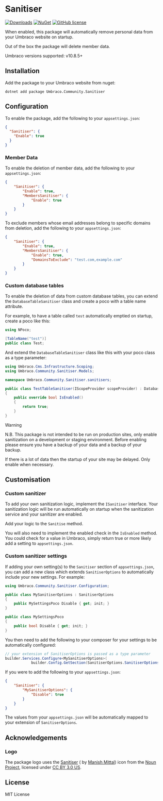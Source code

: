 # Sanitiser

[![Downloads](https://img.shields.io/nuget/dt/Umbraco.Community.Sanitiser?color=cc9900)](https://www.nuget.org/packages/Umbraco.Community.Sanitiser/)
[![NuGet](https://img.shields.io/nuget/vpre/Umbraco.Community.Sanitiser?color=0273B3)](https://www.nuget.org/packages/Umbraco.Community.Sanitiser)
[![GitHub license](https://img.shields.io/github/license/richarth/sanitiser?color=8AB803)](https://github.com/richarth/sanitiser/blob/main/LICENSE)

When enabled, this package will automatically remove personal data from your Umbraco website on startup.

Out of the box the package will delete member data.

Umbraco versions supported: v10.8.5+

## Installation

Add the package to your Umbraco website from nuget:

`dotnet add package Umbraco.Community.Sanitiser`

## Configuration

To enable the package, add the following to your `appsettings.json`:

```json
{
  "Sanitiser": {
    "Enable": true
  }
}
```

### Member Data

To enable the deletion of member data, add the following to your `appsettings.json`:

```json
{
    "Sanitiser": {
        "Enable": true,
        "MembersSanitiser": {
            "Enable": true
        }
    }
}
```

To exclude members whose email addresses belong to specific domains from deletion, add the following to
your `appsettings.json`:

```json
{
    "Sanitiser": {
        "Enable": true,
        "MembersSanitiser": {
            "Enable": true,
            "DomainsToExclude": "test.com,example.com"
        }
    }
}
```

### Custom database tables

To enable the deletion of data from custom database tables, you can extend the `DatabaseTableSanitiser` class and create
a poco with a table name attribute.

For example, to have a table called `test` automatically emptied on startup, create a poco like this:

```csharp
using NPoco;

[TableName("test")]
public class Test;
```

And extend the `DatabaseTableSanitiser` class like this with your poco class as a type parameter:

```csharp
using Umbraco.Cms.Infrastructure.Scoping;
using Umbraco.Community.Sanitiser.Models;

namespace Umbraco.Community.Sanitiser.sanitisers;

public class TestTableSanitiser(IScopeProvider scopeProvider) : DatabaseTableSanitiser<Test>(scopeProvider)
{
    public override bool IsEnabled()
    {
        return true;
    }
}
```

> [!WARNING]
> N.B. This package is not intended to be run on production sites, only enable sanitization on a development or staging
> environment. Before enabling please ensure you have a backup of your data and a backup of your backup.
>
>If there is a lot of data then the startup of your site may be delayed. Only enable when necessary.

## Customisation

### Custom sanitizer

To add your own sanitization logic, implement the `ISanitiser` interface. Your sanitization logic will be run
automatically on startup when the sanitization service and your sanitizer are enabled.

Add your logic to the `Sanitise` method.

You will also need to implement the enabled check in the `IsEnabled` method. You could check for a value in Umbraco,
simply return true or more likely add a setting to `appsettings.json`.

### Custom sanitizer settings

If adding your own setting(s) to the `Sanitiser` section of `appsettings.json`, you can add a new class which
extends `SanitiserOptions` to automatically include your new settings. For example:

```csharp
using Umbraco.Community.Sanitiser.Configuration;

public class MySanitiserOptions : SanitiserOptions
{
    public MySettingsPoco Disable { get; init; }
}

public class MySettingsPoco
{
    public bool Disable { get; init; }
}
```

You then need to add the following to your composer for your settings to be automatically configured:

```csharp
// your extension of SanitiserOptions is passed as a type parameter
builder.Services.Configure<MySanitiserOptions>(
            builder.Config.GetSection(SanitiserOptions.SanitiserOptionsKey));
```

If you were to add the following to your `appsettings.json`:

```json
{
    "Sanitiser": {
        "MySanitiserOptions": {
            "Disable": true
        }
    }
}
```

The values from your `appsettings.json` will be automatically
mapped to your extension of `SanitiserOptions`.

## Acknowledgements

### Logo

The package logo uses the [Sanitiser](https://thenounproject.com/icon/sanitiser-6216442/) (
by [Manish Mittal](https://thenounproject.com/creator/butterfingers/)) icon from
the [Noun Project](https://thenounproject.com), licensed
under [CC BY 3.0 US](https://creativecommons.org/licenses/by/3.0/us/).

## License

MIT License
